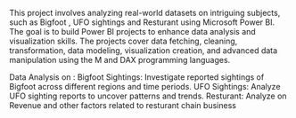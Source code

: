 This project involves analyzing real-world datasets on intriguing subjects, such as Bigfoot , UFO sightings and Resturant using Microsoft Power BI. The goal is to build  Power BI projects to enhance data analysis and visualization skills. 
The projects cover data fetching, cleaning, transformation, data modeling, visualization creation, and advanced data manipulation using the M and DAX programming languages.


Data Analysis on :
Bigfoot Sightings: Investigate reported sightings of Bigfoot across different regions and time periods.
UFO Sightings: Analyze UFO sighting reports to uncover patterns and trends.
Resturant: Analyze on Revenue and other factors related to resturant chain business
